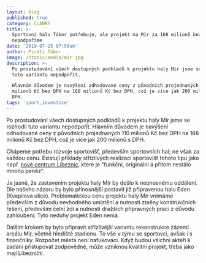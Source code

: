 ```yaml
---
layout: blog
published: true
category: CLANKY
title: >-
  Sportovní halu Tábor potřebuje, ale projekt na Mír za 168 milionů bez DPH
  nepodpoříme
date: '2019-07-25 07:50am'
author: Piráti Tábor
image: /static/media/mir.jpg
description: >-
  Po prostudování všech dostupných podkladů k projektu haly Mír jsme se rozhodli
  tuto variantu nepodpořit.

  Hlavním důvodem je navýšení odhadované ceny z původních projednaných 110
  milionů Kč bez DPH na 168 milionů Kč bez DPH, což je více jak 200 milionů s
  DPH. 
tags: 'sport,investice'
---
```

Po prostudování všech dostupných podkladů k projektu haly Mír jsme se rozhodli tuto variantu nepodpořit. 
Hlavním důvodem je navýšení odhadované ceny z původních projednaných 110 milionů Kč bez DPH na 168 milionů Kč bez DPH, což je více jak 200 milionů s DPH. 

Chápeme potřebu rozvoje sportovišť, především sportovních hal; ne však za každou cenu. 
Existují příklady střízlivých realizací sportovišť tohoto tipu jako např. [nové centrum Líbeznic](http://chrudimskenoviny.cz/kategorie/z-medii/vitezny-gol-architektu-nove-centrum-libeznic-je-funkcni-originalni-pritom-nestalo-), které je “funkční, originální a přitom nestálo mnoho peněz”.

Je jasné, že zastavením projektu haly Mír by došlo k neúnosnému oddálení.
Dle našeho názoru by bylo přínosnější postavit již připravenou halu Eden (Kvapilova ulice). 
Problematickou cenu projektu haly Mír vnímáme především z důvodu nevhodného umístění a nutnosti změny konstrukčních řešení, především čelní zdi a nutnosti dražších přípravných prací z důvodu zahloubení.
Tyto neduhy projekt Eden nemá.

Dalším krokem by bylo připravit střízlivější variantu rekonstrukce zázemí areálu Mír, včetně hlediště stadionu.
To vše v týmu se sportovci, avšak i s finančníky.
Rozpočet města není nafukovací.
Když budou všichni aktéři k zadání přistupovat zodpovědně, může vzniknou kvalitní projekt, třeba jako mají Líbezničtí.
